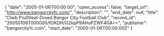 {
  "date": "2005-01-06T00:00:00", 
  "open_access": false, 
  "target_url": "http://www.bangorcityfc.com/", 
  "description": "", 
  "end_date": null, 
  "title": "Clwb P\u00eal-Droed Bangor City Football Club", 
  "record_id": "20050106T000000/fOKDH/G2kpP9AHoPZWF4GA==", 
  "publisher": "bangorcityfc.com", 
  "start_date": "2005-01-06T00:00:00Z"
}

